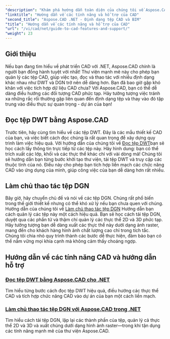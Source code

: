 ```yaml
---
"description": "Khám phá hướng dẫn toàn diện của chúng tôi về Aspose.CAD dành cho hướng dẫn .NET, hoàn hảo cho các nhà phát triển muốn nâng cao phần mềm của họ bằng các tính năng CAD."
"linktitle": "Hướng dẫn về các tính năng và hỗ trợ của CAD"
"second_title": "Aspose.CAD .NET - Định dạng tệp CAD và BIM"
"title": "Hướng dẫn về các tính năng và hỗ trợ của CAD"
"url": "/vi/cad/net/guide-to-cad-features-and-support/"
"weight": 23
---
```


## Giới thiệu

Nếu bạn đang tìm hiểu về phát triển CAD với .NET, Aspose.CAD chính là người bạn đồng hành tuyệt vời nhất! Thư viện mạnh mẽ này cho phép bạn quản lý các tệp CAD, giúp việc tạo, đọc và thao tác với nhiều định dạng khác nhau như DWT và DGN trở nên dễ dàng hơn. Bạn đã bao giờ gặp khó khăn với việc tích hợp dữ liệu CAD chưa? Với Aspose.CAD, bạn có thể dễ dàng điều hướng các đối tượng CAD phức tạp. Hãy tưởng tượng việc tránh xa những rắc rối thường gặp liên quan đến định dạng tệp và thay vào đó tập trung vào điều thực sự quan trọng - dự án của bạn!

## Đọc tệp DWT bằng Aspose.CAD

Trước tiên, hãy cùng tìm hiểu về các tệp DWT. Đây là các mẫu thiết kế CAD của bạn, và việc biết cách đọc chúng là rất quan trọng để xây dựng quy trình làm việc hiệu quả. Với hướng dẫn của chúng tôi về [Đọc tệp DWT](./read-dwt-files/)bạn sẽ học cách lấy thông tin trực tiếp từ các tệp này. Hãy hình dung: bạn có thể trích xuất các lớp, khối và các thực thể khác chỉ với vài dòng mã! Chúng tôi sẽ hướng dẫn bạn từng bước khởi tạo thư viện, tải tệp DWT và truy cập các thuộc tính của nó. Điều này cho phép bạn tích hợp liền mạch các chức năng CAD vào ứng dụng của mình, giúp công việc của bạn dễ dàng hơn rất nhiều.

## Làm chủ thao tác tệp DGN

Bây giờ, hãy chuyển chủ đề và nói về các tệp DGN. Chúng rất phổ biến trong thế giới thiết kế nhưng có thể khó xử lý nếu bạn chưa quen với chúng. Hướng dẫn của chúng tôi về [Làm chủ thao tác tệp DGN](./mastering-dgn-file-manipulation/) Hướng dẫn bạn cách quản lý các tệp này một cách hiệu quả. Bạn sẽ học cách tải tệp DGN, duyệt qua các phần tử và thậm chí quản lý các thực thể 2D và 3D phức tạp. Hãy tưởng tượng bạn dễ dàng xuất các thực thể này dưới dạng ảnh raster, mang đến cho khách hàng hình ảnh chất lượng cao chỉ trong tích tắc. Chúng tôi chia nhỏ quy trình thành các bước dễ thực hiện, đảm bảo bạn có thể nắm vững mọi khía cạnh mà không cảm thấy choáng ngợp.

## Hướng dẫn về các tính năng CAD và hướng dẫn hỗ trợ
### [Đọc tệp DWT bằng Aspose.CAD cho .NET](./read-dwt-files/)
Tìm hiểu từng bước cách đọc tệp DWT hiệu quả, điều hướng các thực thể CAD và tích hợp chức năng CAD vào dự án của bạn một cách liền mạch.
### [Làm chủ thao tác tệp DGN với Aspose.CAD trong .NET](./mastering-dgn-file-manipulation/)
Tìm hiểu cách tải tệp DGN, lặp lại các thành phần của tệp, quản lý cả thực thể 2D và 3D và xuất chúng dưới dạng hình ảnh raster—trong khi tận dụng các tính năng mạnh mẽ của thư viện Aspose.CAD.
